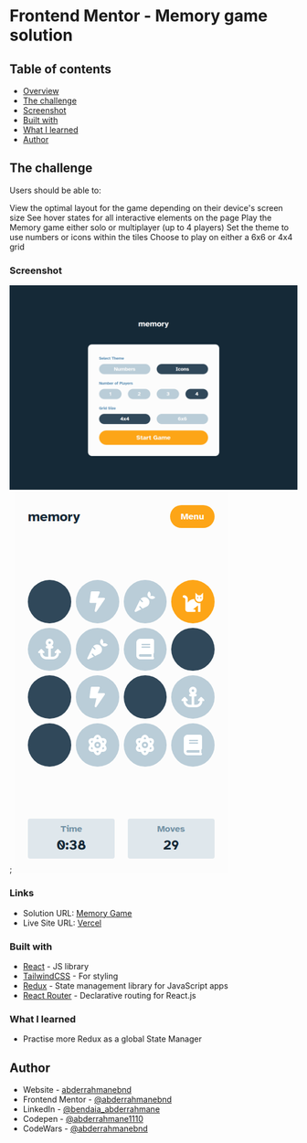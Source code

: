 # Frontend Mentor - Memory game solution

## Table of contents

- [Overview](#overview)
- [The challenge](#the-challenge)
- [Screenshot](#screenshot)
- [Built with](#built-with)
- [What I learned](#what-i-learned)
- [Author](#author)

## The challenge

Users should be able to:

View the optimal layout for the game depending on their device's screen size
See hover states for all interactive elements on the page
Play the Memory game either solo or multiplayer (up to 4 players)
Set the theme to use numbers or icons within the tiles
Choose to play on either a 6x6 or 4x4 grid

### Screenshot

![Home Page Of the App](./public/screenshots/desktop-main.png);
![Game Section](./public//screenshots/mobile-singleplayer.png)

### Links

- Solution URL: [Memory Game](https://github.com/abderrahmanebnd/memory-game)
- Live Site URL: [Vercel](https://memory-game-sigma-sepia.vercel.app/)

### Built with

- [React](https://reactjs.org/) - JS library
- [TailwindCSS](https://tailwindcss.com/) - For styling
- [Redux](https://redux.js.org/) - State management library for JavaScript apps
- [React Router](https://reactrouter.com/) - Declarative routing for React.js

### What I learned

- Practise more Redux as a global State Manager

## Author

- Website - [abderrahmanebnd](https://github.com/abderrahmanebnd)
- Frontend Mentor - [@abderrahmanebnd](https://www.frontendmentor.io/profile/abderrahmanebnd)
- LinkedIn - [@bendaia_abderrahmane](https://www.linkedin.com/in/bendaia-abderrahmane-80b3a027b/)
- Codepen - [@abderrahmane1110](https://codepen.io/abderrahmane1110)
- CodeWars - [@abderrahmanebnd](https://www.codewars.com/users/abderrahmane1110)
